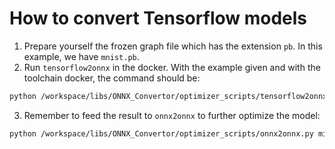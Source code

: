 # How to convert Tensorflow models

1. Prepare yourself the frozen graph file which has the extension `pb`. In this example, we have `mnist.pb`.
2. Run `tensorflow2onnx` in the docker. With the example given and with the toolchain docker, the command should be:
```bash
python /workspace/libs/ONNX_Convertor/optimizer_scripts/tensorflow2onnx.py mnist.pb mnist.onnx
```
3. Remember to feed the result to `onnx2onnx` to further optimize the model:
```bash
python /workspace/libs/ONNX_Convertor/optimizer_scripts/onnx2onnx.py minist.onnx -o /data1/target.onnx --add-bn -t
```